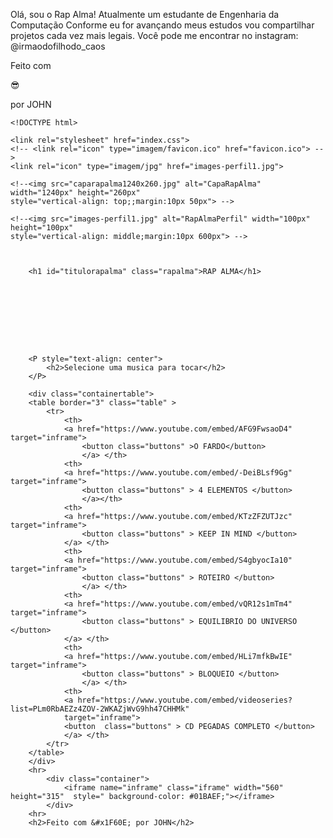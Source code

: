 Olá, sou o Rap Alma!
Atualmente um estudante de Engenharia da Computação 
Conforme eu for avançando meus estudos vou compartilhar projetos cada vez mais legais.
Você pode me encontrar no instagram: @irmaodofilhodo_caos

<p>Feito com </p>
<p>&#x1F60E;<p> por JOHN
    
    <!DOCTYPE html>
<html lang="en">
<head>
    <meta charset="UTF-8">
    <meta http-equiv="X-UA-Compatible" content="IE=edge">
    <!--<meta name="viewport" content="width=320px, initial-scale=1.0">-->
    <meta name=”viewport” content=”width=device-width, initial-scale=1, maximum-scale=1.0">
    <title>Rap Alma</title>

    <link rel="stylesheet" href="index.css">
    <!-- <link rel="icon" type="imagem/favicon.ico" href="favicon.ico"> -->
    <link rel="icon" type="imagem/jpg" href="images-perfil1.jpg">

</head>
<body>
    
    <!--<img src="caparapalma1240x260.jpg" alt="CapaRapAlma" width="1240px" height="260px" 
    style="vertical-align: top;;margin:10px 50px"> -->

    <!--<img src="images-perfil1.jpg" alt="RapAlmaPerfil" width="100px" height="100px" 
    style="vertical-align: middle;margin:10px 600px"> -->

       
           
        <h1 id="titulorapalma" class="rapalma">RAP ALMA</h1>
       
         


        
    



        <P style="text-align: center">
            <h2>Selecione uma musica para tocar</h2>
        </P>
    
        <div class="containertable">
        <table border="3" class="table" >
            <tr>
                <th>
                <a href="https://www.youtube.com/embed/AFG9FwsaoD4" target="inframe">
                    <button class="buttons" >O FARDO</button>
                    </a> </th>
                <th>
                <a href="https://www.youtube.com/embed/-DeiBLsf9Gg" target="inframe">
                    <button class="buttons" > 4 ELEMENTOS </button>
                    </a></th>    
                <th>
                <a href="https://www.youtube.com/embed/KTzZFZUTJzc" target="inframe">
                    <button class="buttons" > KEEP IN MIND </button>
                </a> </th>
                <th>
                <a href="https://www.youtube.com/embed/S4gbyocIa10" target="inframe">
                    <button class="buttons" > ROTEIRO </button>
                    </a> </th>
                <th>
                <a href="https://www.youtube.com/embed/vQR12s1mTm4" target="inframe">
                    <button class="buttons" > EQUILIBRIO DO UNIVERSO </button>
                </a> </th>
                <th>
                <a href="https://www.youtube.com/embed/HLi7mfkBwIE" target="inframe">
                    <button class="buttons" > BLOQUEIO </button>
                    </a> </th>
                <th>
                <a href="https://www.youtube.com/embed/videoseries?list=PLm0RbAEZz4ZOV-2WKAZjWvG9hh47CHHMk" 
                target="inframe">
                <button  class="buttons" > CD PEGADAS COMPLETO </button>
                </a> </th>
            </tr>
        </table>
        </div>
        <hr>
            <div class="container">
                <iframe name="inframe" class="iframe" width="560" height="315"  style=" background-color: #01BAEF;"></iframe>
            </div>
        <hr>
        <h2>Feito com &#x1F60E; por JOHN</h2>
    
</body>
</html>


